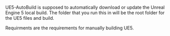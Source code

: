 UE5-AutoBuild is supposed to automatically download or update the Unreal Engine 5 local build. The folder that you run this in will be the root folder for the UE5 files and build. 

Requirments are the requirements for manually building UE5.
